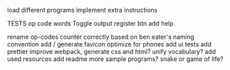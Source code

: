 load different programs
implement extra instructions

TESTS op code words
Toggle output register btn
add help

rename op-codes counter correctly based on ben eater's naming convention
add / generate favicon
optimize for phones
add ui tests
add prettier
improve webpack, generate css and html?
unify vocabulary?
add used resources
add readme
more sample programs?
snake or game of life?